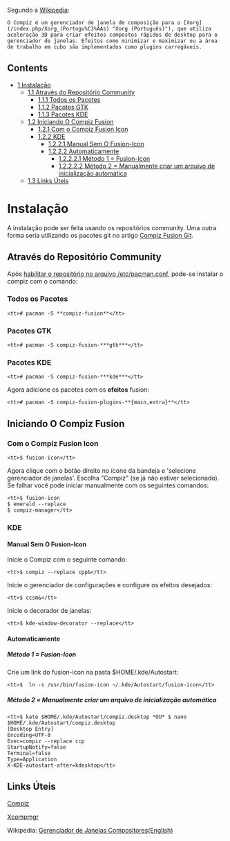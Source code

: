 Segundo a [Wikipedia](https://en.wikipedia.org/wiki/Compiz "wikipedia:Compiz"):

	O Compiz é um gerenciador de janela de composição para o [Xorg](/index.php/Xorg_(Portugu%C3%AAs) "Xorg (Português)"), que utiliza aceleração 3D para criar efeitos compostos rápidos de desktop para o gerenciador de janelas. Efeitos como minimizar e maximizar ou a área de trabalho em cubo são implementados como plugins carregáveis.

## Contents

*   [1 Instalação](#Instala.C3.A7.C3.A3o)
    *   [1.1 Através do Repositório Community](#Atrav.C3.A9s_do_Reposit.C3.B3rio_Community)
        *   [1.1.1 Todos os Pacotes](#Todos_os_Pacotes)
        *   [1.1.2 Pacotes GTK](#Pacotes_GTK)
        *   [1.1.3 Pacotes KDE](#Pacotes_KDE)
    *   [1.2 Iniciando O Compiz Fusion](#Iniciando_O_Compiz_Fusion)
        *   [1.2.1 Com o Compiz Fusion Icon](#Com_o_Compiz_Fusion_Icon)
        *   [1.2.2 KDE](#KDE)
            *   [1.2.2.1 Manual Sem O Fusion-Icon](#Manual_Sem_O_Fusion-Icon)
            *   [1.2.2.2 Automaticamente](#Automaticamente)
                *   [1.2.2.2.1 Método 1 = Fusion-Icon](#M.C3.A9todo_1_.3D_Fusion-Icon)
                *   [1.2.2.2.2 Método 2 = Manualmente criar um arquivo de inicialização automática](#M.C3.A9todo_2_.3D_Manualmente_criar_um_arquivo_de_inicializa.C3.A7.C3.A3o_autom.C3.A1tica)
    *   [1.3 Links Úteis](#Links_.C3.9Ateis)

# Instalação

A instalação pode ser feita usando os repositórios community. Uma outra forma seria utilizando os pacotes git no artigo [Compiz Fusion Git](/index.php?title=Compiz_Fusion_Git&action=edit&redlink=1 "Compiz Fusion Git (page does not exist)").

## Através do Repositório Community

Após [habilitar o repositório no arquivo /etc/pacman.conf](/index.php/Pacman#Repositories_and_mirrors "Pacman"), pode-se instalar o compiz com o comando:

### Todos os Pacotes

```
<tt># pacman -S **compiz-fusion**</tt>

```

### Pacotes GTK

```
<tt># pacman -S compiz-fusion-***gtk***</tt>

```

### Pacotes KDE

```
<tt># pacman -S compiz-fusion-***kde***</tt>

```

Agora adicione os pacotes com os **efeitos** fusion:

```
<tt># pacman -S compiz-fusion-plugins-**{main,extra}**</tt>

```

## Iniciando O Compiz Fusion

### Com o Compiz Fusion Icon

```
<tt>$ fusion-icon</tt>

```

Agora clique com o botão direito no ícone da bandeja e 'selecione gerenciador de janelas'. Escolha "Compiz" (se já não estiver selecionado). Se falhar você pode iniciar manualmente com os seguintes comandos:

```
<tt>$ fusion-icon
$ emerald --replace
$ compiz-manager</tt>

```

### KDE

#### Manual Sem O Fusion-Icon

Inicie o Compiz com o seguinte comando:

```
<tt>$ compiz --replace cpp&</tt>

```

Inicie o gerenciador de configurações e configure os efeitos desejados:

```
<tt>$ ccsm&</tt>

```

Inicie o decorador de janelas:

```
<tt>$ kde-window-decorator --replace</tt>

```

#### Automaticamente

##### Método 1 = Fusion-Icon

Crie um link do fusion-icon na pasta $HOME/.kde/Autostart:

```
<tt>$  ln -s /usr/bin/fusion-icon ~/.kde/Autostart/fusion-icon</tt>

```

##### Método 2 = Manualmente criar um arquivo de inicialização automática

```
<tt>$ kate $HOME/.kde/Autostart/compiz.desktop *OU* $ nano $HOME/.kde/Autostart/compiz.desktop
[Desktop Entry]
Encoding=UTF-8
Exec=compiz --replace ccp
StartupNotify=false
Terminal=false
Type=Application
X-KDE-autostart-after=kdesktop</tt>

```

## Links Úteis

[Compiz](/index.php/Compiz "Compiz")

[Xcompmgr](/index.php/Xcompmgr "Xcompmgr")

Wikipedia: [Gerenciador de Janelas Compositores(English)](https://en.wikipedia.org/wiki/Compositing_window_manager "wikipedia:Compositing window manager")